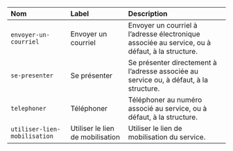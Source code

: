| Nom | Label | Description |
| :- | :- | :- |
| `envoyer-un-courriel` | Envoyer un courriel | Envoyer un courriel à l’adresse électronique associée au service, ou à défaut, à la structure. |
| `se-presenter` | Se présenter | Se présenter directement à l’adresse associée au service ou, à défaut, à la structure. |
| `telephoner` | Téléphoner | Téléphoner au numéro associé au service, ou à défaut, à la structure. |
| `utiliser-lien-mobilisation` | Utiliser le lien de mobilisation | Utiliser le lien de mobilisation du service. |
